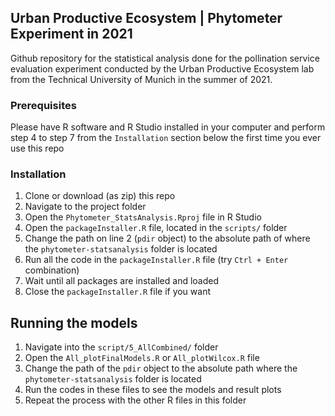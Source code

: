 ## Urban Productive Ecosystem | Phytometer Experiment in 2021

Github repository for the statistical analysis done for the pollination service evaluation experiment conducted by 
the Urban Productive Ecosystem lab from the Technical University of Munich in the summer of 2021.

### Prerequisites

Please have R software and R Studio installed in your computer and perform step 4 
to step 7 from the `Installation` section below the first time you ever use this repo

### Installation

1. Clone or download (as zip) this repo
2. Navigate to the project folder 
3. Open the `Phytometer_StatsAnalysis.Rproj` file in R Studio
4. Open the `packageInstaller.R` file, located in the `scripts/` folder
5. Change the path on line 2 (`pdir` object) to the absolute path of where the `phytometer-statsanalysis` folder is located
6. Run all the code in the `packageInstaller.R` file (try `Ctrl + Enter` combination)
7. Wait until all packages are installed and loaded
8. Close the `packageInstaller.R` file if you want

## Running the models

1. Navigate into the `script/5_AllCombined/` folder
2. Open the `All_plotFinalModels.R` or `All_plotWilcox.R` file
3. Change the path of the `pdir` object to the absolute path where the 
`phytometer-statsanalysis` folder is located
4. Run the codes in these files to see the models and result plots
5. Repeat the process with the other R files in this folder


